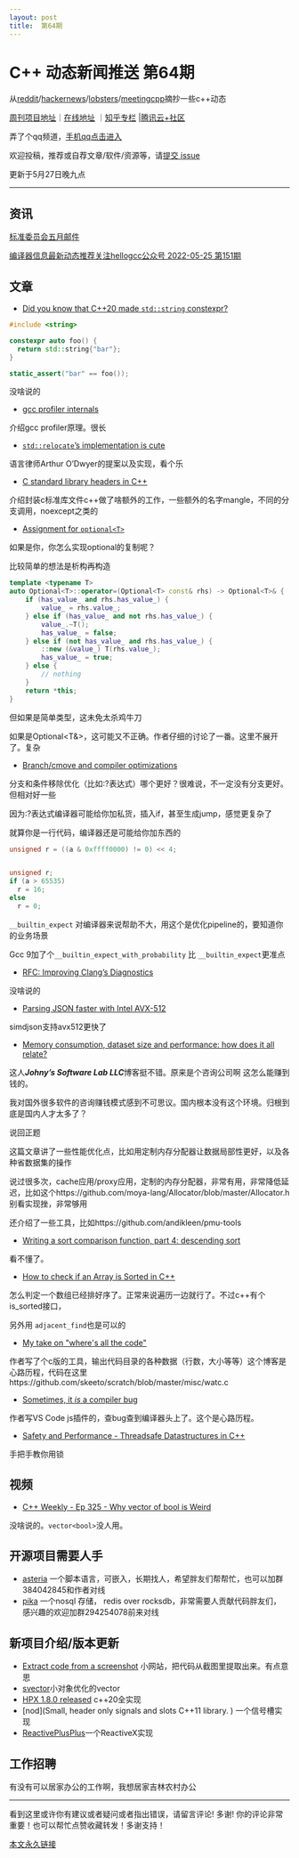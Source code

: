 ```yaml
---
layout: post
title:  第64期
---
```


# C++ 动态新闻推送 第64期


从[reddit](https://www.reddit.com/r/cpp/)/[hackernews](https://news.ycombinator.com/)/[lobsters](https://lobste.rs/)/[meetingcpp](https://www.meetingcpp.com/blog/blogroll/items/Meeting-Cpp-Blogroll-331.html)摘抄一些c++动态

[周刊项目地址](https://github.com/wanghenshui/cppweeklynews)｜[在线地址](https://wanghenshui.github.io/cppweeklynews/) ｜[知乎专栏](https://www.zhihu.com/column/jieyaren) |[腾讯云+社区](https://cloud.tencent.com/developer/column/92884)

弄了个qq频道，[手机qq点击进入](https://qun.qq.com/qqweb/qunpro/share?_wv=3&_wwv=128&inviteCode=xzjHQ&from=246610&biz=ka)

欢迎投稿，推荐或自荐文章/软件/资源等，请[提交 issue](https://github.com/wanghenshui/cppweeklynews/issues)

更新于5月27日晚九点

---

## 资讯

[标准委员会五月邮件](https://www.open-std.org/jtc1/sc22/wg21/docs/papers/2022/#mailing2022-05)

[编译器信息最新动态推荐关注hellogcc公众号 2022-05-25 第151期](https://github.com/hellogcc/osdt-weekly/blob/master/weekly-2022/2022-05-25.md)



## 文章

- [Did you know that C++20 made `std::string` constexpr? ](https://github.com/QuantlabFinancial/cpp_tip_of_the_week/blob/master/279.md)

```c++
#include <string>

constexpr auto foo() {
  return std::string{"bar"};
}

static_assert("bar" == foo());
```

没啥说的

- [gcc profiler internals](https://trofi.github.io/posts/243-gcc-profiler-internals.html)

介绍gcc profiler原理。很长

- [`std::relocate`’s implementation is cute](https://quuxplusone.github.io/blog/2022/05/18/std-relocate/)

语言律师Arthur O’Dwyer的提案以及实现，看个乐

- [C standard library headers in C++    ](https://maskray.me/blog/2022-05-15-c-standard-library-headers-in-c++)

介绍封装c标准库文件c++做了啥额外的工作，一些额外的名字mangle，不同的分支调用，noexcept之类的

- [Assignment for `optional<T>`](https://brevzin.github.io/c++/2022/05/24/optional-assignment/)

如果是你，你怎么实现optional的复制呢？

比较简单的想法是析构再构造

```c++
template <typename T>
auto Optional<T>::operator=(Optional<T> const& rhs) -> Optional<T>& {
    if (has_value_ and rhs.has_value_) {
        value_ = rhs.value_;
    } else if (has_value_ and not rhs.has_value_) {
        value_.~T();
        has_value_ = false;
    } else if (not has_value_ and rhs.has_value_) {
        ::new (&value_) T(rhs.value_);
        has_value_ = true;
    } else {
        // nothing
    }
    return *this;
}

```

但如果是简单类型，这未免太杀鸡牛刀

如果是Optional<T&>，这可能又不正确。作者仔细的讨论了一番。这里不展开了。复杂

- [Branch/cmove and compiler optimizations](https://kristerw.github.io/2022/05/24/branchless/)

分支和条件移除优化（比如:?表达式）哪个更好？很难说，不一定没有分支更好。但相对好一些

因为:?表达式编译器可能给你加私货，插入if，甚至生成jump，感觉更复杂了

就算你是一行代码，编译器还是可能给你加东西的

```c++
unsigned r = ((a & 0xffff0000) != 0) << 4;


unsigned r;
if (a > 65535)
  r = 16;
else
  r = 0;

```



`__builtin_expect` 对编译器来说帮助不大，用这个是优化pipeline的，要知道你的业务场景

Gcc 9加了个`__builtin_expect_with_probability` 比 `__builtin_expect`更准点

- [RFC: Improving Clang’s Diagnostics](https://discourse.llvm.org/t/rfc-improving-clang-s-diagnostics/62584)

没啥说的

- [Parsing JSON faster with Intel AVX-512](https://lemire.me/blog/2022/05/25/parsing-json-faster-with-intel-avx-512/)

simdjson支持avx512更快了

- [Memory consumption, dataset size and performance: how does it all relate?](https://johnysswlab.com/memory-consumption-dataset-size-and-performance-how-does-it-all-relate/)

这人***Johny’s Software Lab LLC***博客挺不错。原来是个咨询公司啊 这怎么能赚到钱的。

我对国外很多软件的咨询赚钱模式感到不可思议。国内根本没有这个环境。归根到底是国内人才太多了？

说回正题

这篇文章讲了一些性能优化点，比如用定制内存分配器让数据局部性更好，以及各种省数据集的操作

说过很多次，cache应用/proxy应用，定制的内存分配器，非常有用，非常降低延迟，比如这个https://github.com/moya-lang/Allocator/blob/master/Allocator.h 别看实现挫，非常够用

还介绍了一些工具，比如https://github.com/andikleen/pmu-tools

- [Writing a sort comparison function, part 4: descending sort](https://devblogs.microsoft.com/oldnewthing/20220520-00/?p=106676)

看不懂了。

- [How to check if an Array is Sorted in C++](https://thispointer.com/how-to-check-if-an-array-is-sorted-in-c/)

怎么判定一个数组已经排好序了。正常来说遍历一边就行了。不过c++有个is_sorted接口，

另外用  `adjacent_find`也是可以的

- [My take on "where's all the code"](https://nullprogram.com/blog/2022/05/22/)

作者写了个c版的工具，输出代码目录的各种数据（行数，大小等等）这个博客是心路历程，代码在这里https://github.com/skeeto/scratch/blob/master/misc/watc.c 

- [Sometimes, it *is* a compiler bug](https://quick-lint-js.com/blog/bug-journey/)

作者写VS Code js插件的，查bug查到编译器头上了。这个是心路历程。

- [Safety and Performance - Threadsafe Datastructures in C++](https://sheep.horse/2022/5/safety_and_performance_-_threadsafe_datastructures.html)

手把手教你用锁

## 视频

- [C++ Weekly - Ep 325 - Why vector of bool is Weird ](https://www.youtube.com/watch?v=OP9IDIeicZE)

没啥说的。`vector<bool>`没人用。



## 开源项目需要人手

- [asteria](https://github.com/lhmouse/asteria) 一个脚本语言，可嵌入，长期找人，希望胖友们帮帮忙，也可以加群384042845和作者对线
- [pika](https://github.com/OpenAtomFoundation/pika) 一个nosql 存储， redis over rocksdb，非常需要人贡献代码胖友们， 感兴趣的欢迎加群294254078前来对线

## 新项目介绍/版本更新

- [Extract code from a screenshot](https://www.codefromscreenshot.com/) 小网站，把代码从截图里提取出来。有点意思
- [svector](https://github.com/martinus/svector)小对象优化的vector
- [HPX 1.8.0 released](https://hpx.stellar-group.org/2022/05/25/hpx-1-8-0-released/) c++20全实现
- [nod](Small, header only signals and slots C++11 library.    ) 一个信号槽实现
- [ReactivePlusPlus](https://github.com/victimsnino/ReactivePlusPlus)一个ReactiveX实现

## 工作招聘

有没有可以居家办公的工作啊，我想居家吉林农村办公

---

看到这里或许你有建议或者疑问或者指出错误，请留言评论! 多谢!  你的评论非常重要！也可以帮忙点赞收藏转发！多谢支持！

[本文永久链接](https://wanghenshui.github.io/cppweeklynews/posts/064.html)
